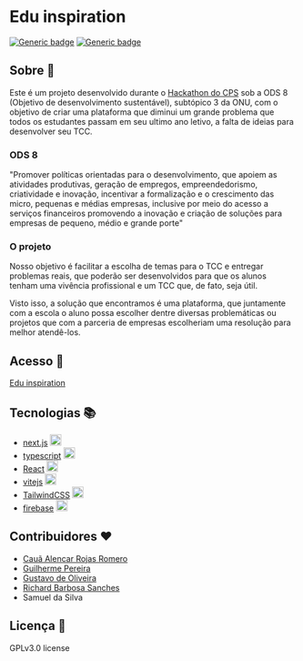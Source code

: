 # Edu inspiration

[![Generic badge](https://img.shields.io/badge/Alpha-yes-green.svg)](https://shields.io/)
[![Generic badge](https://img.shields.io/badge/license-GPL%203.0-blue.svg)](https://shields.io/)

## Sobre :beginner:

Este é um projeto desenvolvido durante o [Hackathon do CPS](https://inova.cps.sp.gov.br/hackathon/) sob a ODS 8 (Objetivo de desenvolvimento sustentável), subtópico 3 da ONU, com o objetivo de criar uma plataforma que diminui um grande problema que todos os estudantes passam em seu ultimo ano letivo, a falta de ideias para desenvolver seu TCC.

### ODS 8

"Promover políticas orientadas para o desenvolvimento, que apoiem as atividades produtivas, geração de empregos, empreendedorismo, criatividade e inovação, incentivar a formalização e o crescimento das micro, pequenas e médias empresas, inclusive por meio do acesso a serviços financeiros promovendo a inovação e criação de soluções para empresas de pequeno, médio e grande porte"

### O projeto

Nosso objetivo é facilitar a escolha de temas para o TCC e entregar problemas reais, que poderão ser desenvolvidos para que os alunos tenham uma vivência profissional e um TCC que, de fato, seja útil.

Visto isso, a solução que encontramos é uma plataforma, que juntamente com a escola o aluno possa escolher dentre diversas problemáticas ou projetos que com a parceria de empresas escolheriam uma resolução para melhor atendê-los.

## Acesso :calling:

[Edu inspiration](http://eduinspiration.vercel.app)

## Tecnologias 📚

- [next.js](https://nextjs.org/) <img src="https://cdn.jsdelivr.net/gh/devicons/devicon/icons/nextjs/nextjs-original.svg" width='20px' height='20px' />
- [typescript](https://www.typescriptlang.org/) <img src="https://cdn.jsdelivr.net/gh/devicons/devicon/icons/typescript/typescript-original.svg" width='20px' height='20px'/>
- [React](https://reactjs.org/) <img src="https://cdn.jsdelivr.net/gh/devicons/devicon/icons/react/react-original.svg" width='20px' height='20px'/>
- [vitejs](https://vitejs.org/) <img src="https://avatars.githubusercontent.com/u/65625612?s=280&v=4" width='20px' height='20px'/>
- [TailwindCSS](https://tailwindcss.com/) <img src="https://cdn.jsdelivr.net/gh/devicons/devicon/icons/tailwindcss/tailwindcss-plain.svg" width='20px' height='20px'/>
- [firebase](https://firebase.google.com/) <img src="https://cdn.jsdelivr.net/gh/devicons/devicon/icons/firebase/firebase-plain.svg" width='20px' height='20px'/>

## Contribuidores ❤️

- [Cauã Alencar Rojas Romero](https://github.com/CauaRojas)
- [Guilherme Pereira](https://github.com/GuilhermePereirz)
- [Gustavo de Oliveira](https://github.com/oliveira533)
- [Richard Barbosa Sanches](https://github.com/ReidakaiMFZ)
- Samuel da Silva

## Licença 📄

GPLv3.0 license
